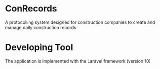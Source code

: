 # ConRecords
A protocolling system designed for construction companies to create and manage daily construction records

# Developing Tool
The application is implemented with the Laravel framework (version 10)
